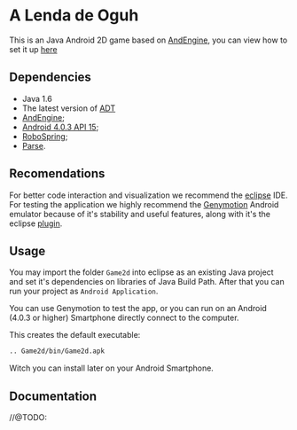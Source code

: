A Lenda de Oguh
=========

This is an Java Android 2D game based on [AndEngine](http://www.andengine.org/), you can view how to set it up [here](https://jimmaru.wordpress.com/2012/04/23/setting-up-andengine-gles2-0/)

Dependencies
------------

* Java 1.6
* The latest version of [ADT](http://developer.android.com/intl/pt-br/tools/sdk/eclipse-adt.html)
* [AndEngine](https://github.com/nicolasgramlich/AndEngine);
* [Android 4.0.3 API 15](http://developer.android.com/about/versions/android-4.0.3.html);
* [RoboSpring](https://github.com/dthommes/RoboSpring);
* [Parse](https://github.com/ParsePlatform/Parse-SDK-Android).

Recomendations
--------------

For better code interaction and visualization we recommend the [eclipse](http://www.eclipse.org/downloads/packages/eclipse-ide-java-ee-developers/mars1) IDE.
For testing the application we highly recommend the [Genymotion](https://www.genymotion.com/#!/) Android emulator because of it's stability and useful features, along with it's the eclipse [plugin](https://www.genymotion.com/#!/developers/user-guide#genymotion-plugin-for-eclipse).

Usage
-----

You may import the folder ```Game2d``` into eclipse as an existing Java project and set it's dependencies on libraries of Java Build Path. After that you can run your project as ```Android Application```.

You can use Genymotion to test the app, or you can run on an Android (4.0.3 or higher) Smartphone directly connect to the computer.

This creates the default executable:

```bash
.. Game2d/bin/Game2d.apk
```

Witch you can install later on your Android Smartphone.

Documentation
-------------
//@TODO: 
